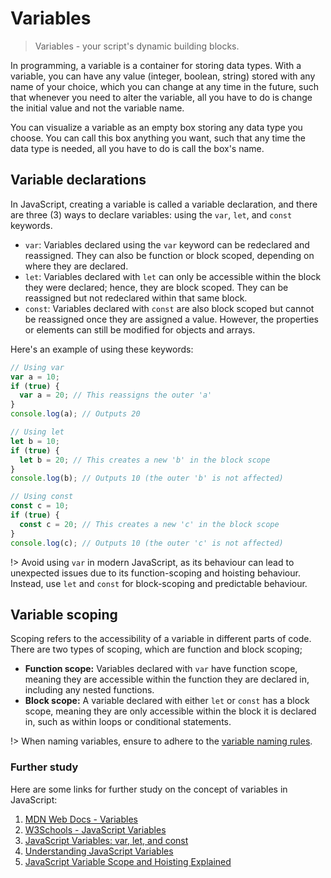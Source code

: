 # Variables

> Variables - your script's dynamic building blocks.

In programming, a variable is a container for storing data types. With a variable, you can have any value (integer, boolean, string) stored with any name of your choice, which you can change at any time in the future, such that whenever you need to alter the variable, all you have to do is change the initial value and not the variable name.

You can visualize a variable as an empty box storing any data type you choose. You can call this box anything you want, such that any time the data type is needed, all you have to do is call the box's name.

## Variable declarations

In JavaScript, creating a variable is called a variable declaration, and there are three (3) ways to declare variables: using the `var`, `let`, and `const` keywords.

- `var`: Variables declared using the `var` keyword can be redeclared and reassigned. They can also be function or block scoped, depending on where they are declared.
- `let`: Variables declared with `let` can only be accessible within the block they were declared; hence, they are block scoped. They can be reassigned but not redeclared within that same block.
- `const`: Variables declared with `const` are also block scoped but cannot be reassigned once they are assigned a value. However, the properties or elements can still be modified for objects and arrays.

Here's an example of using these keywords:

```javascript
// Using var
var a = 10;
if (true) {
  var a = 20; // This reassigns the outer 'a'
}
console.log(a); // Outputs 20

// Using let
let b = 10;
if (true) {
  let b = 20; // This creates a new 'b' in the block scope
}
console.log(b); // Outputs 10 (the outer 'b' is not affected)

// Using const
const c = 10;
if (true) {
  const c = 20; // This creates a new 'c' in the block scope
}
console.log(c); // Outputs 10 (the outer 'c' is not affected)
```

!> Avoid using `var` in modern JavaScript, as its behaviour can lead to unexpected issues due to its function-scoping and hoisting behaviour. Instead, use `let` and `const` for block-scoping and predictable behaviour.

## Variable scoping

Scoping refers to the accessibility of a variable in different parts of code. There are two types of scoping, which are function and block scoping;

- **Function scope:** Variables declared with `var` have function scope, meaning they are accessible within the function they are declared in, including any nested functions.
- **Block scope:** A variable declared with either `let` or `const` has a block scope, meaning they are only accessible within the block it is declared in, such as within loops or conditional statements.

!> When naming variables, ensure to adhere to the [variable naming rules](https://www.geeksforgeeks.org/what-are-the-variable-naming-conventions-in-javascript/).

### Further study

Here are some links for further study on the concept of variables in JavaScript:

1. [MDN Web Docs - Variables](https://developer.mozilla.org/en-US/docs/Web/JavaScript/Guide/Grammar_and_types#Variables)
2. [W3Schools - JavaScript Variables](https://www.w3schools.com/js/js_variables.php)
3. [JavaScript Variables: var, let, and const](https://www.freecodecamp.org/news/javascript-variables-var-let-and-const-what-why-and-how-to-use-them/)
4. [Understanding JavaScript Variables](https://www.digitalocean.com/community/tutorials/understanding-variables-in-javascript)
5. [JavaScript Variable Scope and Hoisting Explained](https://www.freecodecamp.org/news/javascript-variable-scope-and-hoisting-explained/)
